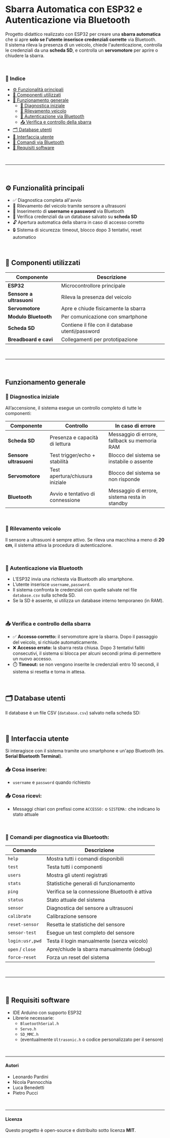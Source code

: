 #  Sbarra Automatica con ESP32 e Autenticazione via Bluetooth

Progetto didattico realizzato con ESP32 per creare una **sbarra automatica** che si apre **solo se l'utente inserisce credenziali corrette** via Bluetooth. </br>
Il sistema rileva la presenza di un veicolo, chiede l'autenticazione, controlla le credenziali da una **scheda SD**, e controlla un **servomotore** per aprire o chiudere la sbarra.

</br>

### 📑 Indice

- [⚙️ Funzionalità principali](#️-funzionalità-principali)
- [🧩 Componenti utilizzati](-Componenti-utilizzati)
- [🔄 Funzionamento generale](#funzionamento-generale)
  - [🧪 Diagnostica iniziale](#-diagnostica-iniziale)
  - [🚗 Rilevamento veicolo](#-rilevamento-veicolo)
  - [🔐 Autenticazione via Bluetooth](#-autenticazione-via-bluetooth)
  - [📤 Verifica e controllo della sbarra](#-verifica-e-controllo-della-sbarra)
- [🗂️ Database utenti](#️-database-utenti)
- [📲 Interfaccia utente](#-interfaccia-utente)
- [💬 Comandi via Bluetooth](#-comandi-per-diagnostica-via-bluetooth)
- [🧠 Requisiti software](#-requisiti-software)

</br>

---

</br>

## ⚙️ Funzionalità principali

- ✅ Diagnostica completa all'avvio
- 🚗 Rilevamento del veicolo tramite sensore a ultrasuoni
- 📲 Inserimento di **username e password** via Bluetooth
- 💾 Verifica credenziali da un database salvato su **scheda SD**
- 🔓 Apertura automatica della sbarra in caso di accesso corretto
- 🔒 Sistema di sicurezza: timeout, blocco dopo 3 tentativi, reset automatico

</br>

## 🧩 Componenti utilizzati

| Componente         | Descrizione                                               |
|--------------------|-----------------------------------------------------------|
| **ESP32**          | Microcontrollore principale                               |
| **Sensore a ultrasuoni** | Rileva la presenza del veicolo                     |
| **Servomotore**    | Apre e chiude fisicamente la sbarra                      |
| **Modulo Bluetooth** | Per comunicazione con smartphone                        |
| **Scheda SD**      | Contiene il file con il database utenti/password         |
| **Breadboard e cavi** | Collegamenti per prototipazione                      |

</br>

---

</br>

## Funzionamento generale

### 🧪 Diagnostica iniziale

All’accensione, il sistema esegue un controllo completo di tutte le componenti:

| Componente        | Controllo                       | In caso di errore                             |
|-------------------|----------------------------------|-----------------------------------------------|
| **Scheda SD**     | Presenza e capacità di lettura   | Messaggio di errore, fallback su memoria RAM  |
| **Sensore ultrasuoni** | Test trigger/echo + stabilità | Blocco del sistema se instabile o assente     |
| **Servomotore**   | Test apertura/chiusura iniziale | Blocco del sistema se non risponde            |
| **Bluetooth**     | Avvio e tentativo di connessione | Messaggio di errore, sistema resta in standby |

</br>

### 🚗 Rilevamento veicolo

Il sensore a ultrasuoni è sempre attivo. Se rileva una macchina a meno di **20 cm**, il sistema attiva la procedura di autenticazione.

</br>

### 🔐 Autenticazione via Bluetooth

- L’ESP32 invia una richiesta via Bluetooth allo smartphone.
- L’utente inserisce `username,password`.
- Il sistema confronta le credenziali con quelle salvate nel file `database.csv` sulla scheda SD.
- Se la SD è assente, si utilizza un database interno temporaneo (in RAM).

</br>

### 📤 Verifica e controllo della sbarra

- ✅ **Accesso corretto:** il servomotore apre la sbarra. Dopo il passaggio del veicolo, si richiude automaticamente.
- ❌ **Accesso errato:** la sbarra resta chiusa. Dopo 3 tentativi falliti consecutivi, il sistema si blocca per alcuni secondi prima di permettere un nuovo accesso.
- ⏱️ **Timeout:** se non vengono inserite le credenziali entro 10 secondi, il sistema si resetta e torna in attesa.

</br>

## 🗂️ Database utenti

Il database è un file CSV (`database.csv`) salvato nella scheda SD:

</br>

## 📲 Interfaccia utente

Si interagisce con il sistema tramite uno smartphone e un'app Bluetooth (es. **Serial Bluetooth Terminal**).

### 📥 Cosa inserire:
- `username` e `password` quando richiesto

### 📤 Cosa ricevi:
- Messaggi chiari con prefissi come `ACCESSO:` o `SISTEMA:` che indicano lo stato attuale

</br>

### 💬 Comandi per diagnostica via Bluetooth:

| Comando           | Descrizione                                        |
|-------------------|----------------------------------------------------|
| `help`            | Mostra tutti i comandi disponibili                 |
| `test`            | Testa tutti i componenti                           |
| `users`           | Mostra gli utenti registrati                       |
| `stats`           | Statistiche generali di funzionamento              |
| `ping`            | Verifica se la connessione Bluetooth è attiva     |
| `status`          | Stato attuale del sistema                          |
| `sensor`          | Diagnostica del sensore a ultrasuoni               |
| `calibrate`       | Calibrazione sensore                               |
| `reset-sensor`    | Resetta le statistiche del sensore                 |
| `sensor-test`     | Esegue un test completo del sensore                |
| `login:usr,pwd`   | Testa il login manualmente (senza veicolo)         |
| `open` / `close`  | Apre/chiude la sbarra manualmente (debug)          |
| `force-reset`     | Forza un reset del sistema                         |

</br>

---

</br> 

## 🧠 Requisiti software

- IDE Arduino con supporto ESP32
- Librerie necessarie:
  - `BluetoothSerial.h`
  - `Servo.h`
  - `SD_MMC.h`
  - (eventualmente `Ultrasonic.h` o codice personalizzato per il sensore)

</br>

---

#### Autori

- Leonardo Pardini 
- Nicola Pannocchia   
- Luca Benedetti
- Pietro Pucci

</br>

---

#### Licenza

Questo progetto è open-source e distribuito sotto licenza **MIT**.

